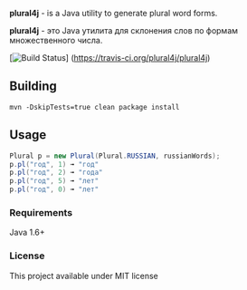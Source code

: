 __plural4j__  - is a Java utility to generate plural word forms.

__plural4j__  - это Java утилита для склонения слов по формам множественного числа.

[![Build Status](https://travis-ci.org/plural4j/plural4j.svg?branch=master)]	(https://travis-ci.org/plural4j/plural4j)

## Building

```
mvn -DskipTests=true clean package install
```

## Usage

```java
Plural p = new Plural(Plural.RUSSIAN, russianWords);
p.pl("год", 1) ➟ "год"
p.pl("год", 2) ➟ "года"
p.pl("год", 5) ➟ "лет"
p.pl("год", 0) ➟ "лет"
```

### Requirements

Java 1.6+


### License

This project available under MIT license